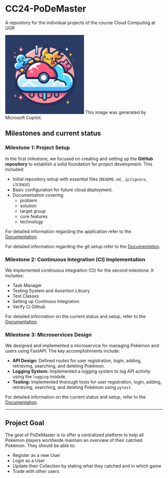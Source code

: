 # CC24-PoDeMaster
A repository for the individual projects of the course Cloud Computing at UGR 

<img src="docs/images/PoDeMaster-Logo.png" alt="PoDeMaster Logo" style="width:50%;">
This image was generated by Microsoft Copilot.

## Milestones and current status

### Milestone 1: Project Setup

In the first milestone, we focused on creating and setting up the **GitHub repository** to establish a solid foundation for project development. This included:
- Initial repository setup with essential files (`README.md`, `.gitignore`, `LICENSE`)
- Basic configuration for future cloud deployment.
- Documentation covering
  - problem
  - solution
  - target group
  - core features
  - technology

For detailed information regarding the application refer to the [Documentation](docs/hito_1/hito-1-Description.md).

For detailed information regarding the git setup refer to the [Documentation](docs/hito_1/hito-1-GitDocumentation.md).


### Milestone 2: Continuous Integration (CI) Implementation

We implemented continuous integration (CI) for the second milestone. It includes: 
- Task Manager
- Testing System and Assertion Library
- Test Classes
- Setting up Continous Integration
- Verify CI Github

For detailed information on the current status and setup, refer to the [Documentation](docs/hito-2-CICD-Documentation.md).


### Milestone 3: Microservices Design
We designed and implemented a microservice for managing Pokémon and users using FastAPI. The key accomplishments include:
- **API Design:** Defined routes for user registration, login, adding, retrieving, searching, and deleting Pokémon.
- **Logging System:** Implemented a logging system to log API activity using the `logging` module.
- **Testing:** Implemented thorough tests for user registration, login, adding, retrieving, searching, and deleting Pokémon using `pytest`.

For detailed information on the current status and setup, refer to the [Documentation](docs/hito-3-API-Documentation.md).

---

## Project Goal
The goal of PoDeMaster is to offer a centralized platform to help all Pokémon players worldwide maintain an overview of their catched Pokémon. They should be able to: 
- Register as a new User
- Login as a User
- Update their Collection by stating what they catched and in which game
- Trade with other users
